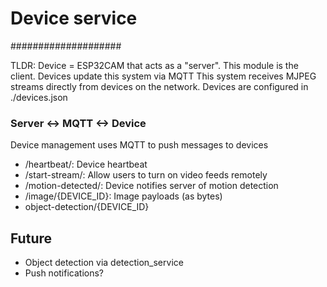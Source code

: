 # Device service
####################

TLDR: Device = ESP32CAM that acts as a "server". This module is the client.
Devices update this system via MQTT
This system receives MJPEG streams directly from devices on the network.
Devices are configured in ./devices.json


### Server <-> MQTT <-> Device
Device management uses MQTT to push messages to devices
- /heartbeat/: Device heartbeat
- /start-stream/: Allow users to turn on video feeds remotely
- /motion-detected/: Device notifies server of motion detection
- /image/{DEVICE_ID}: Image payloads (as bytes)
- object-detection/{DEVICE_ID}

## Future
- Object detection via detection_service
- Push notifications?
